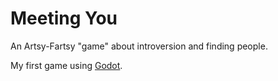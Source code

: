 # Meeting You

An Artsy-Fartsy "game" about introversion and finding people.

My first game using [Godot](https://godotengine.org/).